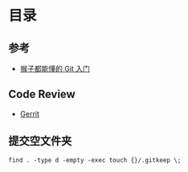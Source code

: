 # 目录

## 参考

- [猴子都能懂的 Git 入门](https://backlog.com/git-tutorial/cn/)

## Code Review

- [Gerrit](https://www.gerritcodereview.com/)

## 提交空文件夹

```shell
find . -type d -empty -exec touch {}/.gitkeep \;
```
